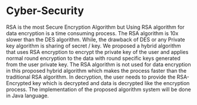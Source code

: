 # Cyber-Security
RSA is the most Secure Encryption Algorithm but Using RSA algorithm for data encryption is a time consuming process. The RSA algorithm is 10x slower than the DES algorithm. While, the drawback of DES or any Private key algorithm is sharing of secret / key. We proposed a hybrid algorithm that uses RSA encryption to encrypt the private key of the user and applies normal round encryption to the data with round specific keys generated from the user private key. The RSA algorithm is not used for data encryption in this proposed hybrid algorithm which makes the process faster than the traditional RSA algorithm. In decryption, the user needs to provide the RSA-Encrypted key which is decrypted and data is decrypted like the encryption process. The implementation of the proposed algorithm system will be done in Java language.
